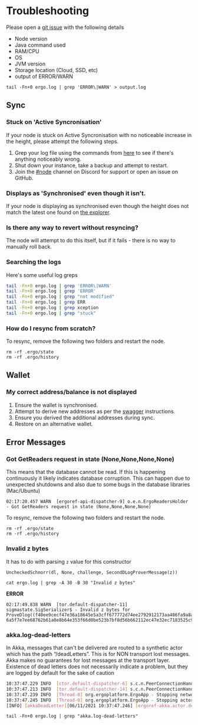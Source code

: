 # Troubleshooting

Please open a [git issue](https://github.com/ergoplatform/ergo/issues/new/choose) with the following details

- Node version
- Java command used
- RAM/CPU
- OS
- JVM version
- Storage location (Cloud, SSD, etc)
- output of ERROR/WARN


```
tail -Fn+0 ergo.log | grep 'ERROR\|WARN' > output.log
```

## Sync

### Stuck on 'Active Syncronisation' 

If your node is stuck on Active Syncronisation with no noticeable increase in the height, please attempt the following steps.

1. Grep your log file using the commands from [here](/commands) to see if there's anything noticeably wrong.
2. Shut down your instance, take a backup and attempt to restart.
3. Join the [#node](https://discord.gg/jjRP2uNAv5) channel on Discord for support or open an issue on GitHub.

### Displays as 'Synchronised' even though it isn't.

If your node is displaying as synchronised even though the height does not match the latest one found on [the explorer](https://explorer.ergoplatform.com/). 


### Is there any way to revert without resyncing?

The node will attempt to do this itself, but if it fails - there is no way to manually roll back. 

### Searching the logs
Here's some useful log greps

```bash
tail -Fn+0 ergo.log | grep 'ERROR\|WARN'
tail -Fn+0 ergo.log | grep 'ERROR'
tail -Fn+0 ergo.log | grep "not modified"
tail -Fn+0 ergo.log | grep ERR
tail -Fn+0 ergo.log | grep xception
tail -Fn+0 ergo.log | grep "stuck"
```

### How do I resync from scratch? 

To resync, remove the following two folders and restart the node. 

```
rm -rf .ergo/state
rm -rf .ergo/history
```

## Wallet

### My correct address/balance is not displayed

1. Ensure the wallet is synchronised.
2. Attempt to derive new addresses as per the [swagger](/node/swagger) instructions.
3. Ensure you derived the additional addresses during sync.
4. Restore on an alternative wallet. 


## Error Messages

###  Got GetReaders request in state (None,None,None,None)

This means that the database cannot be read. If this is happening continuously it likely indicates database corruption. This can happen due to unexpected shutdowns and also due to some bugs in the database libraries (Mac/Ubuntu)

```
02:17:20.457 WARN  [ergoref-api-dispatcher-9] o.e.n.ErgoReadersHolder - Got GetReaders request in state (None,None,None,None)
```

To resync, remove the following two folders and restart the node. 

```
rm -rf .ergo/state
rm -rf .ergo/history
```


### Invalid z bytes

It has to do with parsing `z` value for this constructor 
```
UncheckedSchnorr(dl, None, challenge, SecondDLogProverMessage(z))
```

```
cat ergo.log | grep -A 30 -B 30 "Invalid z bytes"
```

**ERROR**

```
02:17:49.838 WARN  [tor.default-dispatcher-11] sigmastate.SigSerializer$ - Invalid z bytes for ProveDlog((f40ee9cecf47e36a18645e5a3cff677772d74ee2792912173aa406fa9a8a2ef4,4d058f2cdd0711eea49a9f289c4643391639a2e323be900b0e2e06cb562c45ba,1)): 6a5f7e7ee68762b61a0e8b64e353f66d0be523b7bf8d56b662112ec47e32ec7183525c9851a608885a34051bc971d6c8600c88d8ce1713
```

### akka.log-dead-letters

In Akka, messages that can't be delivered are routed to a synthetic actor which has the path “/deadLetters”. This is for NON transport lost messages. Akka makes no guarantees for lost messages at the transport layer. Existence of dead letters does not necessarily indicate a problem, but they are logged by default for the sake of caution

```bash
10:37:47.229 INFO  [ctor.default-dispatcher-6] s.c.n.PeerConnectionHandler - Peer handler to ConnectionId(remote=/108.20.208.49:57345, local=/MY_IP:9030, direction=Incoming) destroyed
10:37:47.213 INFO  [tor.default-dispatcher-14] s.c.n.PeerConnectionHandler - Peer handler to ConnectionId(remote=/74.208.214.22:43520, local=/MY_IP:9030, direction=Incoming) destroyed
10:37:47.239 INFO  [Thread-0] org.ergoplatform.ErgoApp - Stopping network services
10:37:47.245 INFO  [Thread-0] org.ergoplatform.ErgoApp - Stopping actors (incl. block generator)
[INFO] [akkaDeadLetter][06/11/2021 10:37:47.246] [ergoref-akka.actor.default-dispatcher-7] [akka://ergoref/user/networkController] Message [scorex.core.network.NetworkController$ReceivableMessages$ShutdownNetwork$] to Actor[akka://ergoref/user/networkController#-2029702693] was not delivered. [4] dead letters encountered. If this is not an expected behavior then Actor[akka://ergoref/user/networkController#-2029702693] may have terminated unexpectedly. This logging can be turned off or adjusted with configuration settings 'akka.log-dead-letters' and 'akka.log-dead-letters-during-shutdown'.
```

```
tail -Fn+0 ergo.log | grep "akka.log-dead-letters"
```



